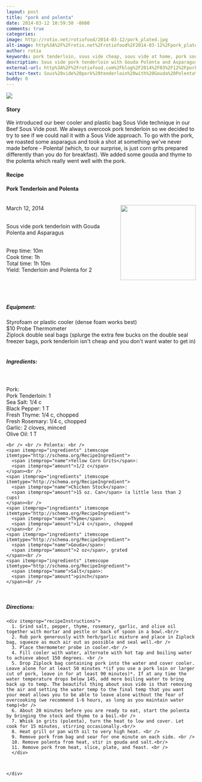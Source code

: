 ```yaml
---
layout: post
title: "pork and polenta"
date: 2014-03-12 10:59:50 -0600
comments: true
categories: 
image: http://rotio.net/rotiofood/2014-03-12/pork_plated.jpg
alt-image: http%3A%2F%2Frotio.net%2Frotiofood%2F2014-03-12%2Fpork_plated.jpg
author: rotio
keywords: pork tenderloin, sous vide cheap, sous vide at home, pork sous vide, gouda, polenta
description: Sous vide pork tenderloin with Gouda Polenta and Asparagus
external-url: http%3A%2F%2Frotiofood.com%2Fblog%2F2014%2F03%2F12%2Fpork-and-polenta%2F
twitter-text: Sous%20vide%20pork%20tenderloin%20with%20Gouda%20Polenta%20on%20rotio%2Ffood%20%23rotiofood
buddy: 0
---
```

<!-- more -->
<img src="http://rotio.net/rotiofood/2014-03-12/pork_plated.jpg" />
<a href="https://plus.google.com/107103100819027957630?rel=author" style="display:none">{{page.author }}</a>


<h4>Story</b> </h4>
  <div>
	<p>
	We introduced our beer cooler and plastic bag Sous Vide technique in our Beef Sous Vide post. We always overcook pork tenderloin so we decided to try to see if we could nail it with a Sous Vide approach. To go with the pork, we roasted some asparagus and took a shot at something we've never made before - Polenta! (which, to our surprise, is just corn grits prepared differently than you do for breakfast). We added some gouda and thyme to the polenta which really went well with the pork.
	</p>
  </div>

<h4>Recipe</b> </h4> 
  <div itemscope itemtype="http://schema.org/Recipe" >
  <h4 itemprop="name">Pork Tenderloin and Polenta</h4>
  
  <br />
    March 12, 2014</time>
  <img itemprop="image" width="200px" align="right" src="http://rotio.net/rotiofood/2014-03-12/pork_plated.jpg" />
  
  <br /><span itemprop="description">Sous vide pork tenderloin with Gouda Polenta and Asparagus</span><br />

  <br />Prep time: <time datetime="PT10M" itemprop="prepTime">10m</time> 
  <br />Cook time: <time datetime="PT1H0M" itemprop="cookTime">1h</time>
  <br />Total time: <time datetime="PT1H10M" itemprop="totalTime">1h 10m</time>
  <br />Yield: <span itemprop="recipeYield">Tenderloin and Polenta for 2</span>
  
  <br />
  
  <br /><h5>Equipment:</h5>
  Styrofoam or plastic cooler (dense foam works best)<br/>
  $10 Probe Thermometer<br/>
  Ziplock double seal bags (splurge the extra few bucks on the double seal freezer bags, pork tenderloin isn't cheap and you don't want water to get in)
  <br /> <br /><h5>Ingredients:</h5>
  <br /> <br /> Pork: <br />
    <span itemprop="ingredients" itemscope itemtype="http://schema.org/RecipeIngredient">
      <span itemprop="name">Pork Tenderloin</span>: 
      <span itemprop="amount">1</span> 
    </span><br />
    <span itemprop="ingredients" itemscope itemtype="http://schema.org/RecipeIngredient">
      <span itemprop="name">Sea Salt</span>:
      <span itemprop="amount">1/4 c</span>
    </span><br />
	<span itemprop="ingredients" itemscope itemtype="http://schema.org/RecipeIngredient">
      <span itemprop="name">Black Pepper</span>:
      <span itemprop="amount">1 T</span>
    </span><br />
	<span itemprop="ingredients" itemscope itemtype="http://schema.org/RecipeIngredient">
      <span itemprop="name">Fresh Thyme</span>:
      <span itemprop="amount">1/4 c</span>, chopped
    </span><br />
	<span itemprop="ingredients" itemscope itemtype="http://schema.org/RecipeIngredient">
      <span itemprop="name">Fresh Rosemary</span>:
      <span itemprop="amount">1/4 c</span>, chopped
    </span><br />
	<span itemprop="ingredients" itemscope itemtype="http://schema.org/RecipeIngredient">
      <span itemprop="name">Garlic</span>:
      <span itemprop="amount">2 cloves</span>, minced
    </span><br />
	<span itemprop="ingredients" itemscope itemtype="http://schema.org/RecipeIngredient">
      <span itemprop="name">Olive Oil</span>:
      <span itemprop="amount">1 T</span>
    </span>
	
	<br /> <br /> Polenta: <br />
	<span itemprop="ingredients" itemscope itemtype="http://schema.org/RecipeIngredient">
      <span itemprop="name">Yellow Corn Grits</span>:
      <span itemprop="amount">1/2 c</span>
    </span><br />
	<span itemprop="ingredients" itemscope itemtype="http://schema.org/RecipeIngredient">
      <span itemprop="name">Chicken Stock</span>:
      <span itemprop="amount">15 oz. Can</span> (a little less than 2 cups)
    </span><br />
	<span itemprop="ingredients" itemscope itemtype="http://schema.org/RecipeIngredient">
      <span itemprop="name">Thyme</span>:
      <span itemprop="amount">1/4 c</span>, chopped
    </span><br />
	<span itemprop="ingredients" itemscope itemtype="http://schema.org/RecipeIngredient">
      <span itemprop="name">Gouda</span>:
      <span itemprop="amount">2 oz</span>, grated
    </span><br />
	<span itemprop="ingredients" itemscope itemtype="http://schema.org/RecipeIngredient">
      <span itemprop="name">Salt</span>:
      <span itemprop="amount">pinch</span>
    </span><br />
	
  <br /><h5>Directions:</h5>
	
    <div itemprop="recipeInstructions">
	  1. Grind salt, pepper, thyme, rosemary, garlic, and olive oil together with mortar and pestle or back of spoon in a bowl.<br/>
      2. Rub pork generously with herb/garlic mixture and place in Ziplock bag, squeeze as much air out as possible and seal well.<br />
	  3. Place thermometer probe in cooler.<br />
	  4. Fill cooler with water, alternate with hot tap and boiling water to achieve about 150 degrees. <br />
      5. Drop Ziplock bag containing pork into the water and cover cooler. Leave alone for at least 50 minutes *(if you use a pork loin or larger cut of pork, leave in for at least 90 minutes)*. If at any time the water temperature drops below 145, add more boiling water to bring back up to temp. The beautiful thing about sous vide is that removing the air and setting the water temp to the final temp that you want your meat allows you to be able to leave alone without the fear of overcooking (we recommend 1-6 hours, as long as you maintain water temp)<br />
	  6. About 20 minutes before you are ready to eat, start the polenta by bringing the stock and thyme to a boil.<br />
	  7. Whisk in grits (polenta), turn the heat to low and cover. Let cook for 15 minutes, stirring occasionally.<br/>
	  8. Heat grill or pan with oil to very high heat. <br />
	  9. Remove pork from bag and sear for one minute on each side. <br />
	  10. Remove polenta from heat, stir in gouda and salt.<br/>
	  11. Remove pork from heat, slice, plate, and feast. <br />
	  </div>

	

	</div>

</div>


